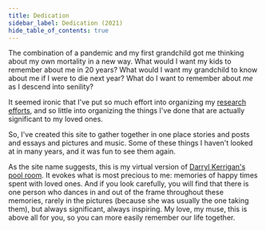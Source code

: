 ```yaml
---
title: Dedication
sidebar_label: Dedication (2021)
hide_table_of_contents: true
---
```


The combination of a pandemic and my first grandchild got me thinking about my own mortality in a new way. What would I want my kids to remember about me in 20 years?  What would I want my grandchild to know about me if I were to die next year? What do I want to remember about *me* as I descend into senility?

It seemed ironic that I've put so much effort into organizing my [research efforts](https://csdl.ics.hawaii.edu), and so little into organizing the things I've done that are actually significant to my loved ones.

So, I've created this site to gather together in one place stories and posts and essays and pictures and music.  Some of these things I haven't looked at in many years, and it was fun to see them again.

As the site name suggests, this is my virtual version of [Darryl Kerrigan's pool room](https://www.youtube.com/watch?v=hYY-0N09fHI). It evokes what is most precious to me: memories of happy times spent with loved ones. And if you look carefully, you will find that there is one person who dances in and out of the frame throughout these memories, rarely in the pictures (because she was usually the one taking them), but always significant, always inspiring. My love, my muse, this is above all for you, so you can more easily remember our life together.

